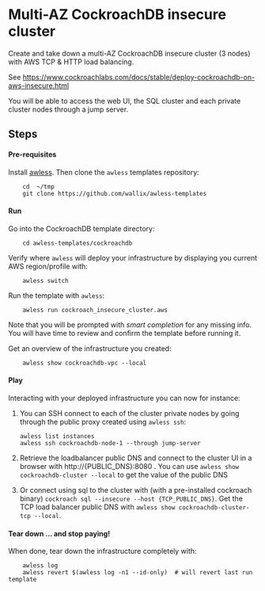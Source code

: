 # Multi-AZ CockroachDB insecure cluster

Create and take down a multi-AZ CockroachDB insecure cluster (3 nodes) with AWS TCP & HTTP load balancing. 

See https://www.cockroachlabs.com/docs/stable/deploy-cockroachdb-on-aws-insecure.html

You will be able to access the web UI, the SQL cluster and each private cluster nodes through a jump server. 

## Steps

#### Pre-requisites

Install [awless](https://github.com/wallix/awless#why-awless). Then clone the `awless` templates repository:

        cd  ~/tmp
        git clone https://github.com/wallix/awless-templates

#### Run

Go into the CockroachDB template directory:

        cd awless-templates/cockroachdb

Verify where `awless` will deploy your infrastructure by displaying you current AWS region/profile with:

        awless switch

Run the template with `awless`:

        awless run cockroach_insecure_cluster.aws

Note that you will be prompted with _smart completion_ for any missing info. You will have time to review and confirm the template before running it.

Get an overview of the infrastructure you created:

        awless show cockroachdb-vpc --local

#### Play

Interacting with your deployed infrastructure you can now for instance:

1. You can SSH connect to each of the cluster private nodes by going through the public proxy created using `awless ssh`:

    `awless list instances`  
    `awless ssh cockroachdb-node-1 --through jump-server` 

2. Retrieve the loadbalancer public DNS and connect to the cluster UI in a browser with http://{PUBLIC_DNS}:8080 . You can use `awless show cockroachdb-cluster --local` to get the value of the public DNS
    
3. Or connect using sql to the cluster with (with a pre-installed cockroach binary) `cockroach sql --insecure --host {TCP_PUBLIC_DNS}`. Get the TCP load balancer public DNS with `awless show cockroachdb-cluster-tcp --local`.  

#### Tear down ... and stop paying!

When done, tear down the infrastructure completely with:

        awless log                
        awless revert $(awless log -n1 --id-only)  # will revert last run template